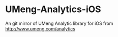 UMeng-Analytics-iOS
===================

An git mirror of UMeng Analytic library for iOS from http://www.umeng.com/analytics
